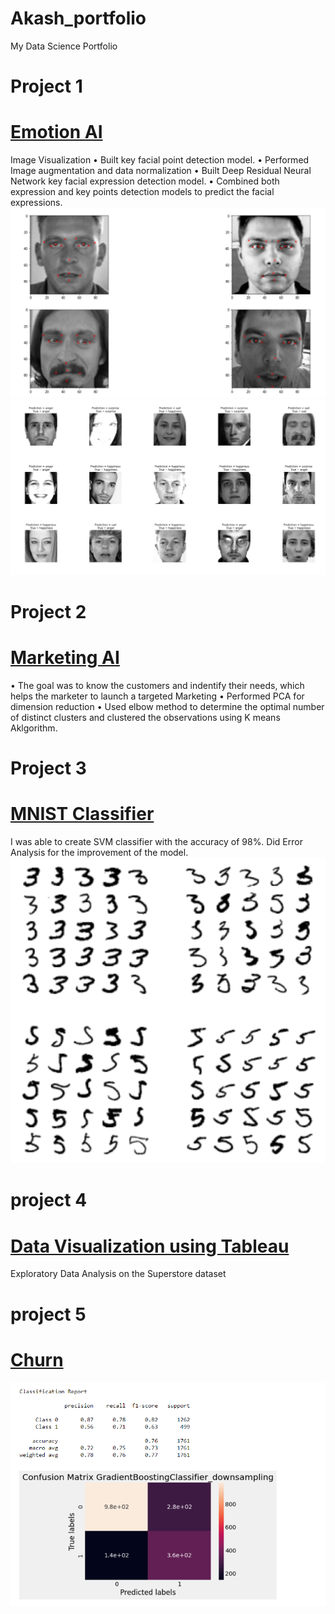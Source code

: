 # Akash_portfolio
My Data Science Portfolio

# Project 1
# [Emotion AI](https://github.com/Kasha-13/AI-Emotion)                                                                             
Image Visualization 
• Built key facial point detection model.
• Performed Image augmentation and data normalization
• Built Deep Residual Neural Network key facial expression detection model.
• Combined both expression and key points detection models to predict the facial expressions.
![](/images/facial_key%20points.PNG)
![](/images/emotion.PNG)

# Project 2
# [Marketing AI](https://github.com/Kasha-13/Marketing-AI)
•	The goal was to know the customers and indentify  their needs, which helps the marketer to launch a targeted
Marketing
•	Performed PCA for dimension reduction
•	Used  elbow method to determine the optimal number of distinct clusters and clustered the observations 
using K means Aklgorithm.


# Project 3
# [MNIST Classifier](https://github.com/Kasha-13/MNIST)
I was able to create SVM classifier with the accuracy of 98%.
Did Error Analysis for the improvement of the model.
![](/images/mnist.PNG)

# project 4
# [Data Visualization using Tableau](https://public.tableau.com/profile/akash4773#!/vizhome/ProfitorLoss_16155416805000/Story1?publish=yes)
Exploratory Data Analysis on the Superstore dataset

# project 5
# [Churn](https://github.com/Kasha-13/Churn)
![](/images/git.PNG)

